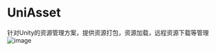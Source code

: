 # UniAsset
针对Unity的资源管理方案，提供资源打包，资源加载，远程资源下载等管理
![image](https://user-images.githubusercontent.com/38308449/230401965-a0c55f2e-f764-42c5-8b98-a74449c4e122.png)
